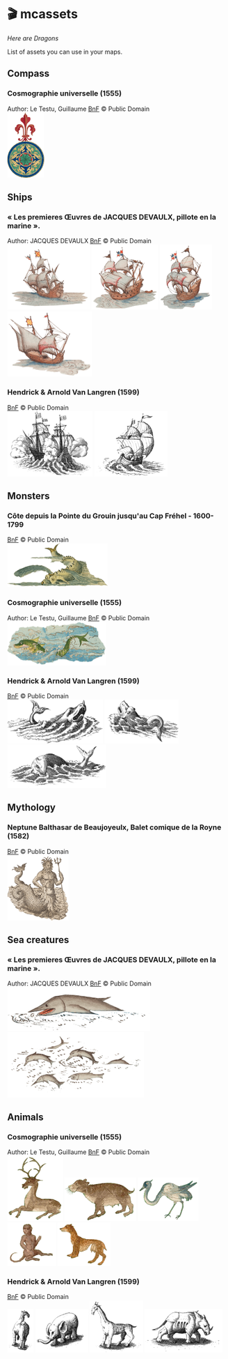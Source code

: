 # 🎬 mcassets
*Here are Dragons*

List of assets you can use in your maps.

## Compass

###  Cosmographie universelle (1555)
Author:  Le Testu, Guillaume
[BnF](https://gallica.bnf.fr/ark:/12148/btv1b8447838j/) © Public Domain    
[<img src="./img/compass/bnf-btv1b8447838j-116.png" height="150" />](./img/compass/bnf-btv1b8447838j-116.png)

## Ships

### « Les premieres Œuvres de JACQUES DEVAULX, pillote en la marine ».
Author:  JACQUES DEVAULX
[BnF](https://gallica.bnf.fr/ark:/12148/btv1b550024840/f67.item) © Public Domain   
[<img src="./img/portulan/ark-12148-btv1b550024840-f67-1.png" height="150" />](./img/portulan/ark-12148-btv1b550024840-f67-1.png) [<img src="./img/portulan/ark-12148-btv1b550024840-f67-2.png" height="150" />](./img/portulan/ark-12148-btv1b550024840-f67-2.png) [<img src="./img/portulan/ark-12148-btv1b550024840-f67-3.png" height="150" />](./img/portulan/ark-12148-btv1b550024840-f67-3.png) [<img src="./img/portulan/ark-12148-btv1b550024840-f67-4.png" height="150" />](./img/portulan/ark-12148-btv1b550024840-f67-4.png)

### Hendrick & Arnold Van Langren (1599)
[BnF](https://gallica.bnf.fr/ark:/12148/btv1b84684314/) © Public Domain  
[<img src="./img/portulan/bnf-btv1b84684314-1.png" height="150" />](./img/portulan/bnf-btv1b84684314-1.png) [<img src="./img/portulan/bnf-btv1b84684314-2.png" height="150" />](./img/portulan/bnf-btv1b84684314-2.png)

## Monsters

### Côte depuis la Pointe du Grouin jusqu'au Cap Fréhel - 1600-1799
[BnF](https://gallica.bnf.fr/ark:/12148/btv1b59055799/f1.item)  © Public Domain   
[<img src="./img/monster/bnf-btv1b59055799.png" height="100" />](./img/monster/bnf-btv1b59055799.png)

###  Cosmographie universelle (1555)
Author:  Le Testu, Guillaume
[BnF](https://gallica.bnf.fr/ark:/12148/btv1b8447838j/) © Public Domain    
[<img src="./img/monster/bnf-btv1b8447838j-f74.png" height="100" />](./img/monster/bnf-btv1b8447838j-f74.png)

### Hendrick & Arnold Van Langren (1599)
[BnF](https://gallica.bnf.fr/ark:/12148/btv1b84684314/) © Public Domain  
[<img src="./img/monster/bnf-btv1b84684314-1.png" height="100" />](./img/monster/bnf-btv1b84684314-1.png) [<img src="./img/monster/bnf-btv1b84684314-2.png" height="100" />](./img/monster/bnf-btv1b84684314-2.png) [<img src="./img/monster/bnf-btv1b84684314-3.png" height="100" />](./img/monster/bnf-btv1b84684314-3.png) 


## Mythology

### Neptune Balthasar de Beaujoyeulx, Balet comique de la Royne (1582)
[BnF](https://essentiels.bnf.fr/fr/image/4cf40b3c-b856-4181-bc3d-b5ea321c18c0-neptune) © Public Domain    
[<img src="./img/mythology/neptune.png" height="150" />](./img/mythology/neptune.png)

## Sea creatures

### « Les premieres Œuvres de JACQUES DEVAULX, pillote en la marine ».
Author:  JACQUES DEVAULX
[BnF](https://gallica.bnf.fr/ark:/12148/btv1b550024840/) © Public Domain   
[<img src="./img/marin/swordfish_btv1b550024840_88.png" height="100" />](./img/marin/swordfish_btv1b550024840_88.png) [<img src="./img/marin/dolphin_btv1b550024840_88.png" height="150" />](./img/marin/dolphin_btv1b550024840_88.png)

## Animals

###  Cosmographie universelle (1555)
Author:  Le Testu, Guillaume
[BnF](https://gallica.bnf.fr/ark:/12148/btv1b8447838j/) © Public Domain    
[<img src="./img/animal/deer-btv1b8447838j_108.png" height="150" />](./img/animal/deer-btv1b8447838j_108.png) [<img src="./img/animal/bear-btv1b8447838j_108.png" height="100" />](./img/animal/bear-btv1b8447838j_108.png) [<img src="./img/animal/heron-btv1b8447838j_108.png" height="100" />](./img/animal/heron-btv1b8447838j_108.png) [<img src="./img/animal/monkey-btv1b8447838j_96.png" height="100" />](./img/animal/monkey-btv1b8447838j_96.png) [<img src="./img/animal/leopard-btv1b8447838j_96.png" height="100" />](./img/animal/leopard-btv1b8447838j_96.png)

### Hendrick & Arnold Van Langren (1599)
[BnF](https://gallica.bnf.fr/ark:/12148/btv1b84684314/) © Public Domain    
[<img src="./img/animal/camel-btv1b84684314.png" height="100" />](./img/animal/camel-btv1b84684314.png) [<img src="./img/animal/elephant-btv1b84684314.png" height="100" />](./img/animal/elephant-btv1b84684314.png) [<img src="./img/animal/giraffe-btv1b84684314.png" height="120" />](./img/animal/giraffe-btv1b84684314.png) [<img src="./img/animal/rhinoceros-btv1b84684314.png" height="100" />](./img/animal/rhinoceros-btv1b84684314.png)

